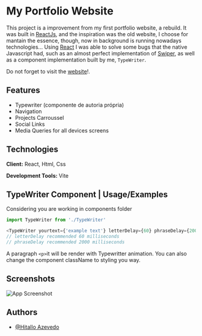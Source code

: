 
# My Portfolio Website

This project is a improvement from my first portfolio website, a rebuild. It was built in [ReactJs](https://react.dev/), and the inspiration was the old website, I choose for mantain the essence, though, now in background is running nowadays technologies... Using [React](https://react.dev/) I was able to solve some bugs that the native Javascript had, such as an almost perfect implementation of [Swiper](https://swiperjs.com/), as well as a component implementation built by me, `TypeWriter`.

Do not forget to visit the [website](https://hitalloazevedo.netlify.app/)!.



## Features

- Typewriter (componente de autoria própria)
- Navigation
- Projects Carroussel
- Social Links
- Media Queries for all devices screens
## Technologies

**Client:** React, Html, Css 

**Development Tools:** Vite


## TypeWriter Component | Usage/Examples

Considering you are working in components folder
```javascript
import TypeWriter from './TypeWriter'

<TypeWriter yourtext={'example text'} letterDelay={60} phraseDelay={2000}/>
// letterDelay recommended 60 milliseconds
// phraseDelay recommended 2000 milliseconds
```
A paragraph `<p>`it will be render with Typewritter animation. 
You can also change the component className to styling you way.
## Screenshots

![App Screenshot](https://i.pinimg.com/736x/74/35/b1/7435b1ee2cb20561cd29b4c5ea0f9984.jpg)


## Authors

- [@Hitallo Azevedo](https://www.github.com/hitalloazevedo)

